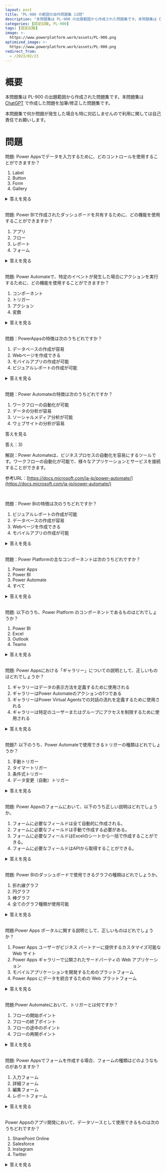 ```yaml
---
layout: post
title: "PL-900 の範囲の自作問題集 11問"
description: "本問題集は PL-900 の出題範囲から作成された問題集です。本問題集は ChatGPT で作成した問題を加筆/修正した問題集です。"
categories: [認定試験, PL-900]
tags: [認定試験]
image: >-
  https://www.powerplatform.work/assets/PL-900.png
optimized_image: >-
  https://www.powerplatform.work/assets/PL-900.png
redirect_from:
  - /2023/02/23
---
```



#  概要

本問題集は PL-900 の出題範囲から作成された問題集です。本問題集は [ChatGPT](https://chat.openai.com/chat) で作成した問題を加筆/修正した問題集です。

本問題集で何か問題が発生した場合も特に対応しませんので利用に関しては自己責任でお願いします。

# 問題

問題:
Power Appsでデータを入力するために、どのコントロールを使用することができますか？

1. Label
2. Button
3. Form
4. Gallery


<details>
<summary>答えを見る</summary>

答え: 3

解説: Power Appsでデータを入力するためには、Formコントロールが使用されます。Formコントロールには、データの入力フィールドやラベル、保存ボタンなどが含まれます。

参考URL: [https://docs.microsoft.com/ja-jp/powerapps/maker/canvas-apps/working-with-forms](https://docs.microsoft.com/ja-jp/powerapps/maker/canvas-apps/working-with-forms)

</details>
<br/>



問題:
Power BIで作成されたダッシュボードを共有するために、どの機能を使用することができますか？

1. アプリ
2. フロー
3. レポート
4. フォーム



<details>
<summary>答えを見る</summary>
答え: 1

解説: Power BIで作成されたダッシュボードを共有するためには、アプリを使用します。アプリは、Power BIのダッシュボード、レポート、データセットをひとまとめにして、簡単に共有することができます。

参考URL: [https://docs.microsoft.com/ja-jp/power-bi/collaborate-share/service-create-the-new-workspaces](https://docs.microsoft.com/ja-jp/power-bi/collaborate-share/service-create-the-new-workspaces)

</details>
<br/>


問題:
Power Automateで、特定のイベントが発生した場合にアクションを実行するために、どの機能を使用することができますか？

1. コンポーネント
2. トリガー
3. アクション
4. 変数


<details>
<summary>答えを見る</summary>

答え: 2

解説: Power Automateで、特定のイベントが発生した場合にアクションを実行するためには、トリガーを使用します。トリガーには、様々な種類があり、例えばメールの着信やスプレッドシートの更新などがあります。

参考URL: [https://learn.microsoft.com/ja-jp/power-automate/triggers-introduction](https://learn.microsoft.com/ja-jp/power-automate/triggers-introduction)
</details>
<br/>


問題：PowerAppsの特徴は次のうちどれですか？
1. データベースの作成が容易
2.  Webページを作成できる
3.  モバイルアプリの作成が可能
4.  ビジュアルレポートの作成が可能


<details>
<summary>答えを見る</summary>
答え：3)
解説：PowerAppsは、ビジネスニーズに応じたカスタムアプリを作成できるツールです。モバイルアプリの作成が可能で、データソースとして様々なサービスやアプリケーションを使用することができます。

参考URL：[https://docs.microsoft.com/ja-jp/powerapps/maker/
](https://docs.microsoft.com/ja-jp/powerapps/maker/
)
</details>
<br/>

問題：Power Automateの特徴は次のうちどれですか？
1. ワークフローの自動化が可能
2.  データの分析が容易
3.  ソーシャルメディア分析が可能
4.   ウェブサイトの分析が容易



<summary>答えを見る</summary>

答え：3)

解説：Power Automateは、ビジネスプロセスの自動化を容易にするツールです。ワークフローの自動化が可能で、様々なアプリケーションとサービスを接続することができます。

参考URL：[https://docs.microsoft.com/ja-jp/power-automate/](https://docs.microsoft.com/ja-jp/power-automate/)

</details>
<br/>

問題：Power BIの特徴は次のうちどれですか？
1. ビジュアルレポートの作成が可能
2.  データベースの作成が容易
3.  Webページを作成できる
4.  モバイルアプリの作成が可能


<details>
<summary>答えを見る</summary>


答え：1

解説：Power BIは、ビジュアルレポートを作成して、ビジネスインサイトを得ることができるツールです。様々なデータソースを使用し、データを視覚的に分析することができます。

参考URL：[https://docs.microsoft.com/ja-jp/power-bi/
](https://docs.microsoft.com/ja-jp/power-bi/
)
</details>
<br/>



問題：Power Platformの主なコンポーネントは次のうちどれですか？
1. Power Apps
2.  Power BI
3.  Power Automate
4.  すべて


<details>
<summary>答えを見る</summary>


答え：4

解説：Power Platformは、Power Apps、Power BI、およびPower Automate、Power Virtual Agents、Power Pages から構成されています。これらのツールは、ビジネスプロセスを自動化し、データを分析し、ビジネスインサイトなどを得るために使用されます。

参考URL：[https://powerplatform.microsoft.com/ja-jp/what-is-power-platform/](https://powerplatform.microsoft.com/ja-jp/what-is-power-platform/)
</details>
<br/>


問題:
以下のうち、Power Platform のコンポーネントであるものはどれでしょうか？

1. Power BI
2. Excel
3. Outlook
4. Teams


<details>
<summary>答えを見る</summary>

答え: 1

解説: Power Platformには、Power Apps、Power BI、Power Automate、Power Virtual Agents、Power Pagesの5つのコンポーネントがあります。そのうち、Power BIはビジネスインテリジェンス用のツールであり、データの可視化や分析に利用されます。一方で、Excel、Outlook、TeamsはMicrosoft Office Suiteに含まれるアプリケーションであり、Power Platformのコンポーネントではありません。

参考URL: [https://powerplatform.microsoft.com/ja-jp/](https://powerplatform.microsoft.com/ja-jp/)
</details>
<br/>

問題:
Power Appsにおける「ギャラリー」についての説明として、正しいものはどれでしょうか？

1. ギャラリーはデータの表示方法を定義するために使用される
2. ギャラリーはPower Automateのアクションの1つである
3. ギャラリーはPower Virtual Agentsでの対話の流れを定義するために使用される
4. ギャラリーは特定のユーザーまたはグループにアクセスを制限するために使用される


<details>
<summary>答えを見る</summary>


答え: 1

解説: Power Appsの「ギャラリー」は、データの表示方法を定義するために使用されるコントロールの1つです。例えば、SharePointリストの内容を一覧表示するために使用することができます。また、ギャラリー内の項目を選択することで、その項目に対して詳細情報を表示することもできます。

参考URL: [https://learn.microsoft.com/ja-jp/power-apps/maker/canvas-apps/controls/control-gallery](https://learn.microsoft.com/ja-jp/power-apps/maker/canvas-apps/controls/control-gallery)

</details>
<br/>


問題7:
以下のうち、Power Automateで使用できるトリガーの種類はどれでしょうか？

1. 手動トリガー
2. タイマートリガー
3. 条件式トリガー
4. データ変更（自動）トリガー


<details>
<summary>答えを見る</summary>

答え: 1, 2, 4

解説: Power Automateには、手動トリガー、タイマートリガー、データ変更トリガーの3種類のトリガーがあります。手動トリガーは手動で実行するトリガーであり、タイマートリガーは定期的な時間ごとに実行するトリガーです。データ変更（自動）トリガーは、SharePoint、Dynamics 365、Excel Online の変更時に実行さるトリガーです。


</details>
<br/>


問題:
Power Appsのフォームにおいて、以下のうち正しい説明はどれでしょうか。

1. フォームに必要なフィールドは全て自動的に作成される。
2. フォームに必要なフィールドは手動で作成する必要がある。
3. フォームに必要なフィールドはExcelのシートから一括で作成することができる。
4. フォームに必要なフィールドはAPIから取得することができる。


<details>
<summary>答えを見る</summary>

答え: 2

解説: Power Appsのフォームに必要なフィールドは、手動で作成する必要があります。また、作成したフィールドに対して、表示形式、検証ルール、既定値、必須属性などを設定することができます。

参考URL: [https://learn.microsoft.com/ja-jp/power-apps/maker/canvas-apps/working-with-forms](https://learn.microsoft.com/ja-jp/power-apps/maker/canvas-apps/working-with-forms)

</details>
<br/>

問題:
Power BIのダッシュボードで使用できるグラフの種類はどれでしょうか。

1. 折れ線グラフ
2. 円グラフ
3. 棒グラフ
4. 全てのグラフ種類が使用可能


<details>
<summary>答えを見る</summary>

答え: 4

解説: Power BIのダッシュボードでは、多数のグラフ種類が使用可能です。例えば、折れ線グラフ、円グラフ、棒グラフ、積み上げ棒グラフ、面グラフ、散布図、カレンダーなどがあります。

参考URL: [https://learn.microsoft.com/ja-jp/power-bi/visuals/power-bi-visualization-types-for-reports-and-q-and-a](https://learn.microsoft.com/ja-jp/power-bi/visuals/power-bi-visualization-types-for-reports-and-q-and-a)

</details>
<br/>

問題:Power Apps ポータルに関する説明として、正しいものはどれでしょうか？
1. Power Apps ユーザーがビジネス パートナーに提供するカスタマイズ可能な Web サイト
2.  Power Apps ギャラリーで公開されたサードパーティの Web アプリケーション
3.  モバイルアプリケーションを開発するためのプラットフォーム
4.  Power Apps にデータを統合するための Web プラットフォーム


<details>
<summary>答えを見る</summary>

答え: 1

解説: Power Apps ポータルは、Power Apps ユーザーが顧客やパートナーなど、外部のユーザーに提供するための Web サイトです。これにより、ユーザーはカスタマイズ可能なフォームを埋めたり、問い合わせを送信したり、データを検索したりすることができます。Power Apps ポータルは、Power Apps ギャラリーではありません。また、モバイルアプリケーションを開発するためのプラットフォームでもありません。Web プラットフォームとしての機能もありません。

参考URL：[https://docs.microsoft.com/ja-jp/powerapps/maker/portals/overview](https://docs.microsoft.com/ja-jp/powerapps/maker/portals/overview)

</details>
<br/>

問題:Power Automateにおいて、トリガーとは何ですか？
1. フローの開始ポイント
2. フローの終了ポイント
3. フローの途中のポイント
4.  フローの再開ポイント


<details>
<summary>答えを見る</summary>

答え: A

解説: Power Automateにおいて、トリガーは、フローの開始ポイントを示します。トリガーは、あらゆる種類のイベントに基づいて発生することができます。

参考URL: [https://docs.microsoft.com/ja-jp/power-automate/getting-started#create-a-flow](https://docs.microsoft.com/ja-jp/power-automate/getting-started#create-a-flow)

</details>
<br/>


問題:
Power Appsでフォームを作成する場合、フォームの種類はどのようなものがありますか？

1. 入力フォーム
2. 詳細フォーム
3. 編集フォーム
4. レポートフォーム


<details>
<summary>答えを見る</summary>

答え: 1, 2, 3

解説: Power Appsでは、入力フォーム、詳細フォーム、編集フォームなど、フォームの種類を選択することができますが、レポートフォームはありません。

参考URL: [https://docs.microsoft.com/ja-jp/powerapps/maker/canvas-apps/working-with-forms
](https://docs.microsoft.com/ja-jp/powerapps/maker/canvas-apps/working-with-forms
)

</details>
<br/>

Power Appsのアプリ開発において、データソースとして使用できるものは次のうちどれですか？

1. SharePoint Online
2. Salesforce
4. Instagram
3. Twitter


<details>
<summary>答えを見る</summary>

答え: 1, 2, 4

解説: Power Appsでは、様々な種類のデータソースを使用できますが、SharePoint Online、Salesforce、およびTwitterなどの一般的なデータソースが最もよく使用されています。Instagramはデータソースとして使用することはできません。

参考URL: [https://docs.microsoft.com/ja-jp/powerapps/maker/canvas-apps/connections-list](https://docs.microsoft.com/ja-jp/powerapps/maker/canvas-apps/connections-list)


</details>
<br/>


